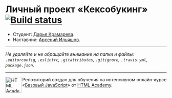 # Личный проект «Кексобукинг» [![Build status][travis-image]][travis-url]

* Студент: [Дарья Крамарева](https://up.htmlacademy.ru/javascript/11/user/312749).
* Наставник: [Арсений Ильяшов](https://htmlacademy.ru/profile/id40943).

---

_Не удаляйте и не обращайте внимание на папки и файлы:_<br>
_`.editorconfig`, `.eslintrc`, `.gitattributes`, `.gitignore`, `.travis.yml`, `package.json`._

---

<a href="https://htmlacademy.ru/intensive/javascript"><img align="left" width="50" height="50" title="HTML Academy" src="https://up.htmlacademy.ru/static/img/intensive/javascript/logo-for-github.svg"></a>

Репозиторий создан для обучения на интенсивном онлайн‑курсе «[Базовый JavaScript](https://htmlacademy.ru/intensive/javascript)» от [HTML Academy](https://htmlacademy.ru).

[travis-image]: https://travis-ci.org/htmlacademy-javascript/312749-keksobooking.svg?branch=master
[travis-url]: https://travis-ci.org/htmlacademy-javascript/312749-keksobooking

